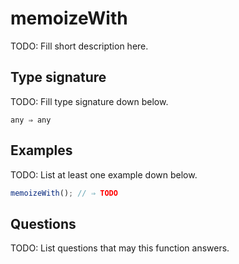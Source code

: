 # memoizeWith

TODO: Fill short description here.

## Type signature

TODO: Fill type signature down below.

```
any ⇒ any
```

## Examples

TODO: List at least one example down below.

```javascript
memoizeWith(); // ⇒ TODO
```

## Questions

TODO: List questions that may this function answers.
